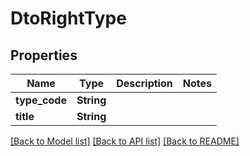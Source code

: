 # DtoRightType

## Properties

Name | Type | Description | Notes
------------ | ------------- | ------------- | -------------
**type_code** | **String** |  | 
**title** | **String** |  | 

[[Back to Model list]](../README.md#documentation-for-models) [[Back to API list]](../README.md#documentation-for-api-endpoints) [[Back to README]](../README.md)


